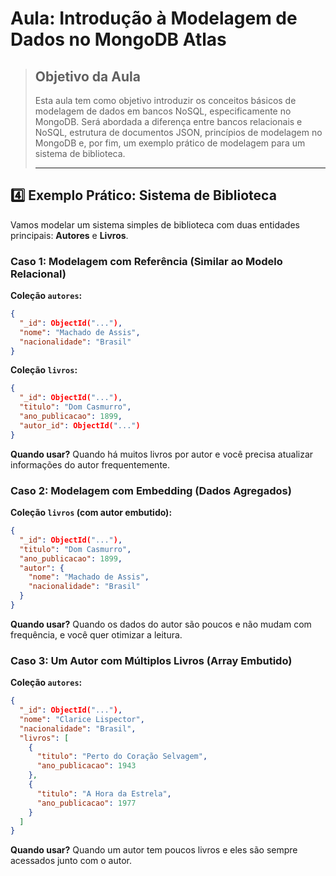 # Aula: Introdução à Modelagem de Dados no MongoDB Atlas

> ## Objetivo da Aula
> 
> Esta aula tem como objetivo introduzir os conceitos básicos de modelagem de dados em bancos NoSQL, especificamente no MongoDB. Será abordada a diferença entre bancos relacionais e NoSQL, estrutura de documentos JSON, princípios de modelagem no MongoDB e, por fim, um exemplo prático de modelagem para um sistema de biblioteca.
> 
> ---
>

## :four: Exemplo Prático: Sistema de Biblioteca

Vamos modelar um sistema simples de biblioteca com duas entidades principais: **Autores** e **Livros**.

### Caso 1: Modelagem com Referência (Similar ao Modelo Relacional)

**Coleção `autores`:**
```json
{
  "_id": ObjectId("..."),
  "nome": "Machado de Assis",
  "nacionalidade": "Brasil"
}
```

**Coleção `livros`:**
```json
{
  "_id": ObjectId("..."),
  "titulo": "Dom Casmurro",
  "ano_publicacao": 1899,
  "autor_id": ObjectId("...")
}
```

**Quando usar?** Quando há muitos livros por autor e você precisa atualizar informações do autor frequentemente.

### Caso 2: Modelagem com Embedding (Dados Agregados)

**Coleção `livros` (com autor embutido):**
```json
{
  "_id": ObjectId("..."),
  "titulo": "Dom Casmurro",
  "ano_publicacao": 1899,
  "autor": {
    "nome": "Machado de Assis",
    "nacionalidade": "Brasil"
  }
}
```

**Quando usar?** Quando os dados do autor são poucos e não mudam com frequência, e você quer otimizar a leitura.

### Caso 3: Um Autor com Múltiplos Livros (Array Embutido)

**Coleção `autores`:**
```json
{
  "_id": ObjectId("..."),
  "nome": "Clarice Lispector",
  "nacionalidade": "Brasil",
  "livros": [
    {
      "titulo": "Perto do Coração Selvagem",
      "ano_publicacao": 1943
    },
    {
      "titulo": "A Hora da Estrela",
      "ano_publicacao": 1977
    }
  ]
}
```

**Quando usar?** Quando um autor tem poucos livros e eles são sempre acessados junto com o autor.



